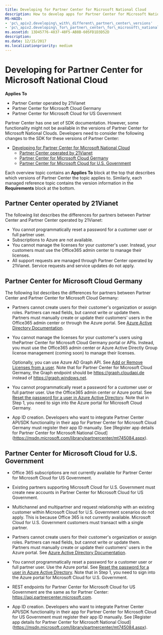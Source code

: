 ```yaml
---
title: Developing for Partner Center for Microsoft National Cloud
description: How to develop apps for Partner Center for Microsoft National Cloud
MS-HAID:
- 'pc\_apiv2.developing\_with\_different\_partner\_center\_versions'
- 'pc\_apiv2.developing\_for\_partner\_center\_for\_microsoft\_national\_cloud'
ms.assetid: 13D45776-4837-48F5-AB8B-605FD1D3D52D
description: 
ms.date: 12/15/2017
ms.localizationpriority: medium
---
```


# Developing for Partner Center for Microsoft National Cloud


**Applies To**

-   Partner Center operated by 21Vianet
-   Partner Center for Microsoft Cloud Germany
-   Partner Center for Microsoft Cloud for US Government

Partner Center has one set of SDK documentation. However, some functionality might not be available in the versions of Partner Center for Microsoft National Clouds. Developers need to consider the following changes to the SDK for these versions of Partner Center:

- [Developing for Partner Center for Microsoft National Cloud](#developing-for-partner-center-for-microsoft-national-cloud)
    - [Partner Center operated by 21Vianet](#partner-center-operated-by-21vianet)
    - [Partner Center for Microsoft Cloud Germany](#partner-center-for-microsoft-cloud-germany)
    - [Partner Center for Microsoft Cloud for U.S. Government](#partner-center-for-microsoft-cloud-for-us-government)

Each overview topic contains an **Applies To** block at the top that describes which versions of Partner Center the topic applies to. Similarly, each managed reference topic contains the version information in the **Requirements** block at the bottom.

## <span id="partner_center_operated_by_21vianet"></span><span id="PARTNER_CENTER_OPERATED_BY_21VIANET"></span>Partner Center operated by 21Vianet


The following list describes the differences for partners between Partner Center and Partner Center operated by 21Vianet:

-   You cannot programmatically reset a password for a customer user or full partner user.
-   Subscriptions to Azure are not available.
-   You cannot manage the licenses for your customer's user. Instead, your customers must use the Office365 admin center to manage their licenses.
-   All support requests are managed through Partner Center operated by 21Vianet. Service requests and service updates do not apply.

## <span id="partner_center_cloud_germany"></span><span id="PARTNER_CENTER_CLOUD_GERMANY"></span>Partner Center for Microsoft Cloud Germany


The following list describes the differences for partners between Partner Center and Partner Center for Microsoft Cloud Germany:

-   Partners cannot create users for their customer's organization or assign roles. Partners can read fields, but cannot write or update them. Partners must manually create or update their customers' users in the Office365 admin center or through the Azure portal. See [Azure Active Directory Documentation](https://docs.microsoft.com/azure/active-directory/).
-   You cannot manage the licenses for your customer's users using thePartner Center for Microsoft Cloud Germany portal or APIs. Instead, you must use the Office365 admin center or Azure Active Directly Group license management (coming soon) to manage their licenses.

    Optionally, you can use Azure AD Graph API. See [Add or Remove Licenses from a user](https://msdn.microsoft.com/library/azure/ad/graph/api/functions-and-actions#assignLicense ). Note that for Partner Center for Microsoft Cloud Germany, the Graph endpoint should be https://graph.cloudapi.de instead of https://graph.windows.net.

-   You cannot programmatically reset a password for a customer user or full partner user. Use the Office365 admin center or Azure portal. See [Reset the password for a user in Azure Active Directory](https://azure.microsoft.com/documentation/articles/active-directory-users-reset-password-azure-portal/). Note that in Step 1, you need to sign into the Azure portal for Microsoft Cloud Germany.
-   App ID creation. Developers who want to integrate Partner Center API/SDK functionality in their app for Partner Center for Microsoft Cloud Germany must register their app ID manually. See [Register app details for Partner Center for Microsoft National Cloud] (https://msdn.microsoft.com/library/partnercenter/mt745084.aspx).   

## <span id="partner_center_msftcloudUS"></span><span id="partner_center_msftcloudus"></span><span id="PARTNER_CENTER_MSFTCLOUDUS"></span>Partner Center for Microsoft Cloud for U.S. Government


-   Office 365 subscriptions are not currently available for Partner Center for Microsoft Cloud for US Government.

-   Existing partners supporting Microsoft Cloud for U.S. Government must create new accounts in Partner Center for Microsoft Cloud for US Government.

-   Multichannel and multipartner and request relationship with an existing customer within Microsoft Cloud for U.S. Government scenarios do not apply. This is because Office 365 is not currently available. Microsoft Cloud for U.S. Government customers must transact with a single partner.

-   Partners cannot create users for their customer's organization or assign roles. Partners can read fields, but cannot write or update them. Partners must manually create or update their customers' users in the Azure portal. See [Azure Active Directory Documentation](https://docs.microsoft.com/azure/active-directory/).

-   You cannot programmatically reset a password for a customer user or full partner user. Use the Azure portal. See [Reset the password for a user in Azure Active Directory](https://docs.microsoft.com/azure/active-directory/active-directory-users-reset-password-azure-portal). Note that in Step 1, you need to sign into the Azure portal for Microsoft Cloud for U.S. Government.

-   REST endpoints for Partner Center for Microsoft Cloud for US Government are the same as for Partner Center: https://api.partnercenter.microsoft.com.

-   App ID creation. Developers who want to integrate Partner Center API/SDK functionality in their app for Partner Center for Microsoft Cloud for US Government must register their app ID manually. See [Register app details for Partner Center for Microsoft National Cloud] (https://msdn.microsoft.com/library/partnercenter/mt745084.aspx).

 

 




